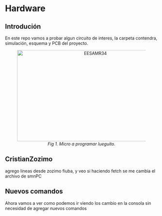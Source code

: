 # Hardware

## Introdución

En este repo vamos a probar algun circuito de interes, la carpeta contendra, simulación, esquema y PCB del proyecto.

<figure>
<center>
<img src='https://github.com/smnar/camara_frio_calor/blob/main/Control_de_Fase_AC_(Temperatura)/Hardware/imagenes/CircuitoControlTempElectronoobs.png' alt='EESAMR34' width="500" height="300"  />
<figcaption><i>Fig 1. Micro a programar lueguito.</i></figcaption></center>
</figure>

## CristianZozimo
agrego lineas desde zozimo fiuba, y veo si haciendo fetch se me cambia el archivo de smnPC


## Nuevos comandos

Ahora vamos a ver como podemos ir viendo los cambio en la consola sin necesidad de agregar nuevos comandos
